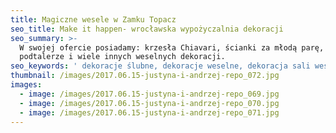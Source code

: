 ```yaml
---
title: Magiczne wesele w Zamku Topacz
seo_title: Make it happen- wrocławska wypożyczalnia dekoracji
seo_summary: >-
  W swojej ofercie posiadamy: krzesła Chiavari, ścianki za młodą parę,
  podtalerze i wiele innych weselnych dekoracji. 
seo_keywords: ' dekoracje ślubne, dekoracje weselne, dekoracja sali weselnej, ozdoby ślubne, dekoracje sal weselnych, wystrój sali weselnej, ścianka weselna, ścianka za młodymi, wypożyczalnia dekoracji, wypożyczalnia dekoracji Wrocław, chiavari'
thumbnail: /images/2017.06.15-justyna-i-andrzej-repo_072.jpg
images:
  - image: /images/2017.06.15-justyna-i-andrzej-repo_069.jpg
  - image: /images/2017.06.15-justyna-i-andrzej-repo_070.jpg
  - image: /images/2017.06.15-justyna-i-andrzej-repo_071.jpg
---
```


